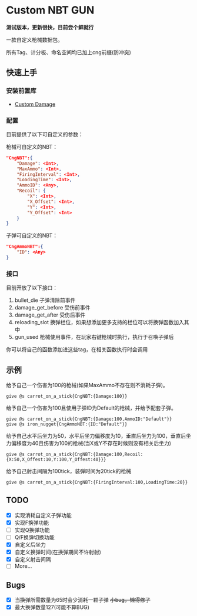 # Custom NBT GUN

**测试版本，更新很快，目前尝个鲜就行**

一款自定义枪械数据包。

所有Tag、计分板、命名空间均已加上cng前缀(防冲突)

## 快速上手

### 安装前置库

- [Custom Damage](https://www.mcmod.cn/class/8873.html)

### 配置

目前提供了以下可自定义的参数：

枪械可自定义的NBT：
```JSON
"CngNBT":{
    "Damage": <Int>,
    "MaxAmmo": <Int>,
    "FiringInterval": <Int>,
    "LoadingTime": <Int>,
    "AmmoID": <Any>,
    "Recoil": {
        "X": <Int>,
        "X_Offset": <Int>,
        "Y": <Int>,
        "Y_Offset": <Int>
    }
}
```

子弹可自定义的NBT：
```JSON
"CngAmmoNBT":{
    "ID": <Any>
}
```

### 接口

目前开放了以下接口：

1. bullet_die 子弹清除前事件
2. damage_get_before 受伤前事件
3. damage_get_after 受伤后事件
4. reloading_slot 换弹栏位，如果想添加更多支持的栏位可以将换弹函数加入其中
5. gun_used 枪械使用事件，在玩家右键枪械时执行，执行于召唤子弹后

你可以将自己的函数添加进这些tag，在相关函数执行时会调用

## 示例

给予自己一个伤害为100的枪械(如果MaxAmmo不存在则不消耗子弹)。

```MCFUNCTION
give @s carrot_on_a_stick{CngNBT:{Damage:100}}
```

给予自己一个伤害为100且使用子弹ID为Default的枪械，并给予配套子弹。

```MCFUNCTION
give @s carrot_on_a_stick{CngNBT:{Damage:100,AmmoID:"Default"}}
give @s iron_nugget{CngAmmoNBT:{ID:"Default"}}
```

给予自己水平后坐力为50，水平后坐力偏移度为10，垂直后坐力为100，垂直后坐力偏移度为40且伤害为100的枪械(当X或Y不存在时候则没有相关后坐力)

```MCFUNCTION
give @s carrot_on_a_stick{CngNBT:{Damage:100,Recoil:{X:50,X_Offest:10,Y:100,Y_Offest:40}}}
```

给予自己射击间隔为100tick，装弹时间为20tick的枪械

```MCFUNCTION
give @s carrot_on_a_stick{CngNBT:{FiringInterval:100,LoadingTime:20}}
```

## TODO

- [x] 实现消耗自定义子弹功能
- [x] 实现F换弹功能
- [ ] 实现Q换弹功能
- [ ] Q/F换弹切换功能
- [x] 自定义后坐力
- [x] 自定义换弹时间(在换弹期间不许射射)
- [x] 自定义射击间隔
- [ ] More...

## Bugs

- [x] 当换弹所需数量为65时会少消耗一颗子弹 ~~小bug，懒得修了~~
- [x] 最大换弹数量127(可能不算BUG)